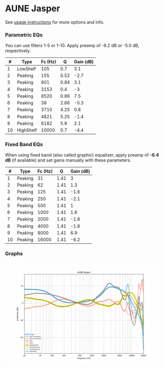 # AUNE Jasper
See [usage instructions](https://github.com/jaakkopasanen/AutoEq#usage) for more options and info.

### Parametric EQs
You can use filters 1-5 or 1-10. Apply preamp of -6.2 dB or -5.0 dB, respectively.

|   # | Type      |   Fc (Hz) |    Q |   Gain (dB) |
|-----|-----------|-----------|------|-------------|
|   1 | LowShelf  |       105 | 0.7  |         3.1 |
|   2 | Peaking   |       155 | 0.52 |        -2.7 |
|   3 | Peaking   |       801 | 0.84 |         3.1 |
|   4 | Peaking   |      3153 | 0.4  |        -3   |
|   5 | Peaking   |      8520 | 0.86 |         7.5 |
|   6 | Peaking   |        38 | 2.66 |        -0.3 |
|   7 | Peaking   |      3710 | 4.25 |         0.8 |
|   8 | Peaking   |      4821 | 5.25 |        -1.4 |
|   9 | Peaking   |      6182 | 5.9  |         2.1 |
|  10 | HighShelf |     10000 | 0.7  |        -4.4 |

### Fixed Band EQs
When using fixed band (also called graphic) equalizer, apply preamp of **-6.4 dB** (if available) and set gains manually with these parameters.

|   # | Type    |   Fc (Hz) |    Q |   Gain (dB) |
|-----|---------|-----------|------|-------------|
|   1 | Peaking |        31 | 1.41 |         3   |
|   2 | Peaking |        62 | 1.41 |         1.3 |
|   3 | Peaking |       125 | 1.41 |        -1.6 |
|   4 | Peaking |       250 | 1.41 |        -2.1 |
|   5 | Peaking |       500 | 1.41 |         1   |
|   6 | Peaking |      1000 | 1.41 |         1.8 |
|   7 | Peaking |      2000 | 1.41 |        -1.8 |
|   8 | Peaking |      4000 | 1.41 |        -1.8 |
|   9 | Peaking |      8000 | 1.41 |         6.9 |
|  10 | Peaking |     16000 | 1.41 |        -6.2 |

### Graphs
![](./AUNE%20Jasper.png)
